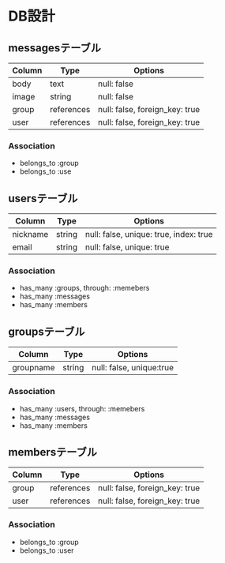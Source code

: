 # DB設計

## messagesテーブル
|Column|Type|Options|
|------|----|-------|
|body|text|null: false|
|image|string|null: false|
|group|references|null: false, foreign_key: true|
|user|references|null: false, foreign_key: true|

### Association
- belongs_to :group
- belongs_to :use

## usersテーブル
|Column|Type|Options|
|------|----|-------|
|nickname|string|null: false, unique: true, index: true|
|email|string|null: false, unique: true|

### Association
- has_many :groups, through: :memebers
- has_many :messages
- has_many :members

## groupsテーブル
|Column|Type|Options|
|------|----|-------|
|groupname|string|null: false, unique:true|

### Association
- has_many :users, through: :memebers
- has_many :messages
- has_many :members

## membersテーブル
|Column|Type|Options|
|------|----|-------|
|group|references|null: false, foreign_key: true|
|user|references|null: false, foreign_key: true|

### Association

- belongs_to :group
- belongs_to :user

